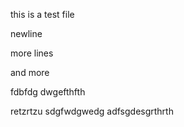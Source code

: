 this is a test file

newline
       
 
more lines  
 
 
and more

 
fdbfdg
dwgefthfth

retzrtzu
sdgfwdgwedg
adfsgdesgrthrth
